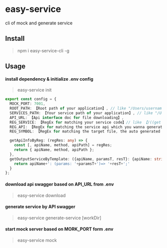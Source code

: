 # easy-service
cli of mock and generate service

## Install

> npm i easy-service-cli -g

## Usage

#### install dependency & initialize .env config

> easy-service init
```ts
export const config = {
  MOCK_PORT: 7001,
  ROOT_PATH: 【Root path of your application】, // like "/Users/username/projects"
  SERVICES_PATH: 【Your service path of your application】, // like "/Users/username/projects/app/services"
  API_URL: 【Api interface doc for file downloading】,
  REG_SERVICE: 【RegEx for matching your service code】// like 【/((get|post|put|delete)[a-zA-Z]+):\s*'(\/api(\/:?[a-z-]+)+)'/g】 to match 【getFilePagingList: '/api/workflow/categories/filetree/label/ancestors',】
  REG_API: 【RegEx for matching the service api which you wanna generate mock data】, // like 【/([a-zA-Z]+):\s*{\n\s*api:\s*'(get|post|put|delete)@(\/api(\/:?[a-zA-Z-]+)+)',(\s\/\/\sAUTO)/g】
  REG_SYMBOL: 【RegEx for matching the target file, the auto generated code will be insert into the target file below your symbol】// like 【/(\/\/\s>\sAUTO\s*GENERATED)/g】

  getApiInfoByReg: (regRes: any) => {
    const [, apiName, method, apiPath] = regRes;
    return { apiName, method, apiPath };
  },
  getOutputServiceByTemplate: ({apiName, paramsT, resT}: {apiName: string, paramsT: string, resT: string}) => {
    return apiName+': (params: '+paramsT+')=> '+resT+';'
  }
};
```

#### download api swagger based on API_URL from .env

> easy-service download

#### generate service by API swagger

> easy-service generate-service [workDir]

#### start mock server based on MORK_PORT form .env

> easy-service mock
